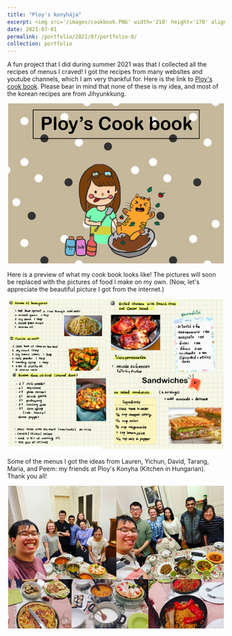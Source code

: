 ```yaml
---
title: "Ploy's konyhája"
excerpt: <img src='/images/cookbook.PNG' width='210' height='170' align="right" hspace="20"> A fun project that I did during summer 2021 was that I collected all the recipes of menus I craved! I got the recipes from many websites and youtube channels, which I am very thankful for. Here is the link to [Ploy's cook book](https://drive.google.com/file/d/1I5gjOraxSstBxdUlQM-y1t1blBar-wM8/view?usp=sharing). Please note that none of these is my own recipes, and most of the korean recipes are from the Jihyunkkung channel on YouTube. 
date: 2021-07-01
permalink: /portfolio/2021/07/portfolio-8/
collection: portfolio
---
```

A fun project that I did during summer 2021 was that I collected all the recipes of menus I craved! I got the recipes from many websites and youtube channels, which I am very thankful for. Here is the link to [Ploy's cook book](https://drive.google.com/file/d/1I5gjOraxSstBxdUlQM-y1t1blBar-wM8/view?usp=sharing). Please bear in mind that none of these is my idea, and most of the korean recipes are from Jihyunkkung. 

<p align="center">
  <img src="/images/cook book.png" width='500' height='370'>
</p>

Here is a preview of what my cook book looks like! The pictures will soon be replaced with the pictures of food I make on my own. (Now, let's appreciate the beautiful picture I got from the internet.)

<p align="center">
  <img src="/images/menu.png" width='500' height='350'>
</p>

Some of the menus I got the ideas from Lauren, Yichun, David, Tarang, Maria, and Peem: my friends at Ploy's Konyha (Kitchen in Hungarian). Thank you all! 
<p align="center">
  <img src="/images/kitchen.png" width='500' height='330'>
</p>
